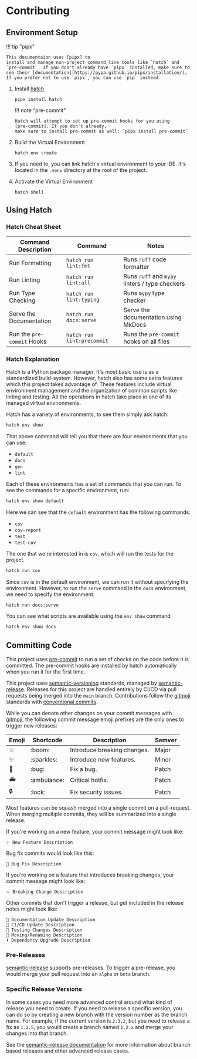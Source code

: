 # Contributing

## Environment Setup

!!! tip "pipx"

    This documentaion uses [pipx] to
    install and manage non-project command line tools like `hatch` and
    `pre-commit`. If you don't already have `pipx` installed, make sure to
    see their [documentation](https://pypa.github.io/pipx/installation/).
    If you prefer not to use `pipx`, you can use `pip` instead.

1.  Install [hatch](https://hatch.pypa.io/latest/)

    ```shell
    pipx install hatch
    ```

    !!! note "pre-commit"

        Hatch will attempt to set up pre-commit hooks for you using
        [pre-commit]. If you don't already,
        make sure to install pre-commit as well: `pipx install pre-commit`

2.  Build the Virtual Environment

    ```shell
    hatch env create
    ```

3.  If you need to, you can link hatch's virtual environment to your IDE.
    It's located in the `.venv` directory at the root of the project.

4.  Activate the Virtual Environment

    ```shell
    hatch shell
    ```

## Using Hatch

### Hatch Cheat Sheet

| Command Description        | Command                    | Notes                                          |
| -------------------------- | -------------------------- | ---------------------------------------------- |
| Run Formatting             | `hatch run lint:fmt`       | Runs `ruff` code formatter                     |
| Run Linting                | `hatch run lint:all`       | Runs `ruff` and `mypy` linters / type checkers |
| Run Type Checking          | `hatch run lint:typing`    | Runs `mypy` type checker                       |
| Serve the Documentation    | `hatch run docs:serve`     | Serve the documentation using MkDocs           |
| Run the `pre-commit` Hooks | `hatch run lint:precommit` | Runs the `pre-commit` hooks on all files       |

### Hatch Explanation

Hatch is a Python package manager. It's most basic use is as a standardized build-system.
However, hatch also has some extra features which this project takes advantage of.
These features include virtual environment management and the organization of common
scripts like linting and testing. All the operations in hatch take place in one
of its managed virtual environments.

Hatch has a variety of environments, to see them simply ask hatch:

```bash exec="on" result="markdown" source="tabbed-left" tabs="hatch CLI|Output"
hatch env show
```

That above command will tell you that there are four environments that
you can use:

-   `default`
-   `docs`
-   `gen`
-   `lint`

Each of these environments has a set of commands that you can run.
To see the commands for a specific environment, run:

```bash exec="on" result="markdown" source="tabbed-left" tabs="hatch CLI|Output"
hatch env show default
```

Here we can see that the `default` environment has the following commands:

-   `cov`
-   `cov-report`
-   `test`
-   `test-cov`

The one that we're interested in is `cov`, which will run the tests
for the project.

```bash
hatch run cov
```

Since `cov` is in the default environment, we can run it without
specifying the environment. However, to run the `serve` command in the
`docs` environment, we need to specify the environment:

```bash
hatch run docs:serve
```

You can see what scripts are available using the `env show` command

```bash exec="on" result="markdown" source="tabbed-left" tabs="hatch CLI|Output"
hatch env show docs
```

## Committing Code

This project uses [pre-commit] to run a set of
checks on the code before it is committed. The pre-commit hooks are
installed by hatch automatically when you run it for the first time.

This project uses [semantic-versioning] standards, managed by [semantic-release].
Releases for this project are handled entirely by CI/CD via pull requests being
merged into the `main` branch. Contributions follow the [gitmoji] standards
with [conventional commits].

While you can denote other changes on your commit messages with [gitmoji], the following
commit message emoji prefixes are the only ones to trigger new releases:

| Emoji | Shortcode     | Description                 | Semver |
| ----- | ------------- | --------------------------- | ------ |
| 💥    | \:boom\:      | Introduce breaking changes. | Major  |
| ✨    | \:sparkles\:  | Introduce new features.     | Minor  |
| 🐛    | \:bug\:       | Fix a bug.                  | Patch  |
| 🚑    | \:ambulance\: | Critical hotfix.            | Patch  |
| 🔒    | \:lock\:      | Fix security issues.        | Patch  |

Most features can be squash merged into a single commit on a pull-request.
When merging multiple commits, they will be summarized into a single release.

If you're working on a new feature, your commit message might look like:

```text
✨ New Feature Description
```

Bug fix commits would look like this:

```text
🐛 Bug Fix Description
```

If you're working on a feature that introduces breaking changes, your
commit message might look like:

```text
💥 Breaking Change Description
```

Other commits that don't trigger a release, but get included in the
release notes might look like:

```text
📝 Documentation Update Description
👷 CI/CD Update Description
🧪 Testing Changes Description
🚚 Moving/Renaming Description
⬆️ Dependency Upgrade Description
```

### Pre-Releases

[semantic-release] supports pre-releases. To trigger a pre-release, you
would merge your pull request into an `alpha` or `beta` branch.

### Specific Release Versions

In some cases you need more advanced control around what kind of release you
need to create. If you need to release a specific version, you can do so by creating a
new branch with the version number as the branch name. For example, if the
current version is `2.3.2`, but you need to release a fix as `1.2.5`, you
would create a branch named `1.2.x` and merge your changes into that branch.

See the [semantic-release documentation] for more information about
branch based releases and other advanced release cases.

[pipx]: https://pypa.github.io/pipx/
[pre-commit]: https://pre-commit.com/
[gitmoji]: https://gitmoji.dev/
[conventional commits]: https://www.conventionalcommits.org/en/v1.0.0/
[semantic-release]: https://github.com/semantic-release/semantic-release
[semantic-versioning]: https://semver.org/
[semantic-release documentation]: https://semantic-release.gitbook.io/semantic-release/usage/configuration#branches
